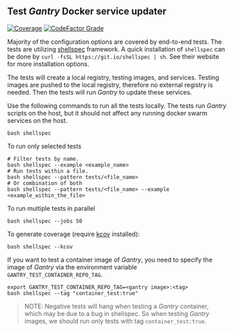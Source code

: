 ## Test *Gantry* Docker service updater

[![Coverage](https://img.shields.io/codecov/c/github/shizunge/gantry.svg?token=47MWUJOH4Q&label=Coverage&logo=Codecov)](https://codecov.io/gh/shizunge/gantry)
[![CodeFactor Grade](https://img.shields.io/codefactor/grade/github/shizunge/gantry?label=CodeFactor&logo=CodeFactor)](https://www.codefactor.io/repository/github/shizunge/gantry)

Majority of the configuration options are covered by end-to-end tests. The tests are utilizing [shellspec](https://github.com/shellspec/shellspec) framework. A quick installation of `shellspec` can be done by `curl -fsSL https://git.io/shellspec | sh`. See their website for more installation options.

The tests will create a local registry, testing images, and services. Testing images are pushed to the local registry, therefore no external registry is needed. Then the tests will run *Gantry* to update these services.

Use the following commands to run all the tests locally. The tests run *Gantry* scripts on the host, but it should not affect any running docker swarm services on the host.
```
bash shellspec
```

To run only selected tests
```
# Filter tests by name.
bash shellspec --example <example_name>
# Run tests within a file.
bash shellspec --pattern tests/<file_name>
# Or combination of both
bash shellspec --pattern tests/<file_name> --example <example_within_the_file>
```

To run multiple tests in parallel
```
bash shellspec --jobs 50
```

To generate coverage (require [kcov](https://github.com/SimonKagstrom/kcov) installed):
```
bash shellspec --kcov
```

If you want to test a container image of *Gantry*, you need to specify the image of *Gantry* via the environment variable `GANTRY_TEST_CONTAINER_REPO_TAG`.
```
export GANTRY_TEST_CONTAINER_REPO_TAG=<gantry image>:<tag>
bash shellspec --tag "container_test:true"
```

> NOTE: Negative tests will hang when testing a *Gantry* container, which may be due to a bug in shellspec. So when testing *Gantry* images, we should run only tests with tag `container_test:true`.


